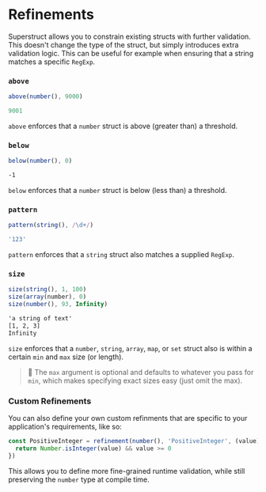 # Refinements

Superstruct allows you to constrain existing structs with further validation. This doesn't change the type of the struct, but simply introduces extra validation logic. This can be useful for example when ensuring that a string matches a specific `RegExp`.

### `above`

```ts
above(number(), 9000)
```

```ts
9001
```

`above` enforces that a `number` struct is above (greater than) a threshold.

### `below`

```ts
below(number(), 0)
```

```txt
-1
```

`below` enforces that a `number` struct is below (less than) a threshold.

### `pattern`

```ts
pattern(string(), /\d+/)
```

```ts
'123'
```

`pattern` enforces that a `string` struct also matches a supplied `RegExp`.

### `size`

```ts
size(string(), 1, 100)
size(array(number), 0)
size(number(), 93, Infinity)
```

```txt
'a string of text'
[1, 2, 3]
Infinity
```

`size` enforces that a `number`, `string`, `array`, `map`, or `set` struct also is within a certain `min` and `max` size (or length).

> 🤖 The `max` argument is optional and defaults to whatever you pass for `min`, which makes specifying exact sizes easy (just omit the max).

### Custom Refinements

You can also define your own custom refinments that are specific to your application's requirements, like so:

```ts
const PositiveInteger = refinement(number(), 'PositiveInteger', (value) => {
  return Number.isInteger(value) && value >= 0
})
```

This allows you to define more fine-grained runtime validation, while still preserving the `number` type at compile time.
